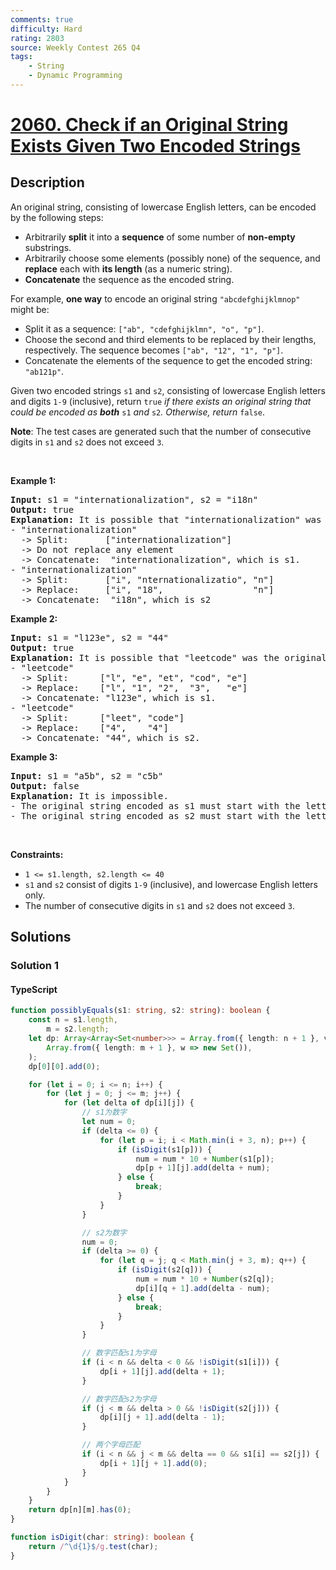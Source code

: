 ```yaml
---
comments: true
difficulty: Hard
rating: 2803
source: Weekly Contest 265 Q4
tags:
    - String
    - Dynamic Programming
---
```


<!-- problem:start -->

# [2060. Check if an Original String Exists Given Two Encoded Strings](https://leetcode.com/problems/check-if-an-original-string-exists-given-two-encoded-strings)

## Description

<!-- description:start -->

<p>An original string, consisting of lowercase English letters, can be encoded by the following steps:</p>

<ul>
	<li>Arbitrarily <strong>split</strong> it into a <strong>sequence</strong> of some number of <strong>non-empty</strong> substrings.</li>
	<li>Arbitrarily choose some elements (possibly none) of the sequence, and <strong>replace</strong> each with <strong>its length</strong> (as a numeric string).</li>
	<li><strong>Concatenate</strong> the sequence as the encoded string.</li>
</ul>

<p>For example, <strong>one way</strong> to encode an original string <code>&quot;abcdefghijklmnop&quot;</code> might be:</p>

<ul>
	<li>Split it as a sequence: <code>[&quot;ab&quot;, &quot;cdefghijklmn&quot;, &quot;o&quot;, &quot;p&quot;]</code>.</li>
	<li>Choose the second and third elements to be replaced by their lengths, respectively. The sequence becomes <code>[&quot;ab&quot;, &quot;12&quot;, &quot;1&quot;, &quot;p&quot;]</code>.</li>
	<li>Concatenate the elements of the sequence to get the encoded string: <code>&quot;ab121p&quot;</code>.</li>
</ul>

<p>Given two encoded strings <code>s1</code> and <code>s2</code>, consisting of lowercase English letters and digits <code>1-9</code> (inclusive), return <code>true</code><em> if there exists an original string that could be encoded as <strong>both</strong> </em><code>s1</code><em> and </em><code>s2</code><em>. Otherwise, return </em><code>false</code>.</p>

<p><strong>Note</strong>: The test cases are generated such that the number of consecutive digits in <code>s1</code> and <code>s2</code> does not exceed <code>3</code>.</p>

<p>&nbsp;</p>
<p><strong class="example">Example 1:</strong></p>

<pre>
<strong>Input:</strong> s1 = &quot;internationalization&quot;, s2 = &quot;i18n&quot;
<strong>Output:</strong> true
<strong>Explanation:</strong> It is possible that &quot;internationalization&quot; was the original string.
- &quot;internationalization&quot; 
  -&gt; Split:       [&quot;internationalization&quot;]
  -&gt; Do not replace any element
  -&gt; Concatenate:  &quot;internationalization&quot;, which is s1.
- &quot;internationalization&quot;
  -&gt; Split:       [&quot;i&quot;, &quot;nternationalizatio&quot;, &quot;n&quot;]
  -&gt; Replace:     [&quot;i&quot;, &quot;18&quot;,                 &quot;n&quot;]
  -&gt; Concatenate:  &quot;i18n&quot;, which is s2
</pre>

<p><strong class="example">Example 2:</strong></p>

<pre>
<strong>Input:</strong> s1 = &quot;l123e&quot;, s2 = &quot;44&quot;
<strong>Output:</strong> true
<strong>Explanation:</strong> It is possible that &quot;leetcode&quot; was the original string.
- &quot;leetcode&quot; 
  -&gt; Split:      [&quot;l&quot;, &quot;e&quot;, &quot;et&quot;, &quot;cod&quot;, &quot;e&quot;]
  -&gt; Replace:    [&quot;l&quot;, &quot;1&quot;, &quot;2&quot;,  &quot;3&quot;,   &quot;e&quot;]
  -&gt; Concatenate: &quot;l123e&quot;, which is s1.
- &quot;leetcode&quot; 
  -&gt; Split:      [&quot;leet&quot;, &quot;code&quot;]
  -&gt; Replace:    [&quot;4&quot;,    &quot;4&quot;]
  -&gt; Concatenate: &quot;44&quot;, which is s2.
</pre>

<p><strong class="example">Example 3:</strong></p>

<pre>
<strong>Input:</strong> s1 = &quot;a5b&quot;, s2 = &quot;c5b&quot;
<strong>Output:</strong> false
<strong>Explanation:</strong> It is impossible.
- The original string encoded as s1 must start with the letter &#39;a&#39;.
- The original string encoded as s2 must start with the letter &#39;c&#39;.
</pre>

<p>&nbsp;</p>
<p><strong>Constraints:</strong></p>

<ul>
	<li><code>1 &lt;= s1.length, s2.length &lt;= 40</code></li>
	<li><code>s1</code> and <code>s2</code> consist of digits <code>1-9</code> (inclusive), and lowercase English letters only.</li>
	<li>The number of consecutive digits in <code>s1</code> and <code>s2</code> does not exceed <code>3</code>.</li>
</ul>

<!-- description:end -->

## Solutions

<!-- solution:start -->

### Solution 1

<!-- tabs:start -->

#### TypeScript

```ts
function possiblyEquals(s1: string, s2: string): boolean {
    const n = s1.length,
        m = s2.length;
    let dp: Array<Array<Set<number>>> = Array.from({ length: n + 1 }, v =>
        Array.from({ length: m + 1 }, w => new Set()),
    );
    dp[0][0].add(0);

    for (let i = 0; i <= n; i++) {
        for (let j = 0; j <= m; j++) {
            for (let delta of dp[i][j]) {
                // s1为数字
                let num = 0;
                if (delta <= 0) {
                    for (let p = i; i < Math.min(i + 3, n); p++) {
                        if (isDigit(s1[p])) {
                            num = num * 10 + Number(s1[p]);
                            dp[p + 1][j].add(delta + num);
                        } else {
                            break;
                        }
                    }
                }

                // s2为数字
                num = 0;
                if (delta >= 0) {
                    for (let q = j; q < Math.min(j + 3, m); q++) {
                        if (isDigit(s2[q])) {
                            num = num * 10 + Number(s2[q]);
                            dp[i][q + 1].add(delta - num);
                        } else {
                            break;
                        }
                    }
                }

                // 数字匹配s1为字母
                if (i < n && delta < 0 && !isDigit(s1[i])) {
                    dp[i + 1][j].add(delta + 1);
                }

                // 数字匹配s2为字母
                if (j < m && delta > 0 && !isDigit(s2[j])) {
                    dp[i][j + 1].add(delta - 1);
                }

                // 两个字母匹配
                if (i < n && j < m && delta == 0 && s1[i] == s2[j]) {
                    dp[i + 1][j + 1].add(0);
                }
            }
        }
    }
    return dp[n][m].has(0);
}

function isDigit(char: string): boolean {
    return /^\d{1}$/g.test(char);
}
```

<!-- tabs:end -->

<!-- solution:end -->

<!-- problem:end -->
